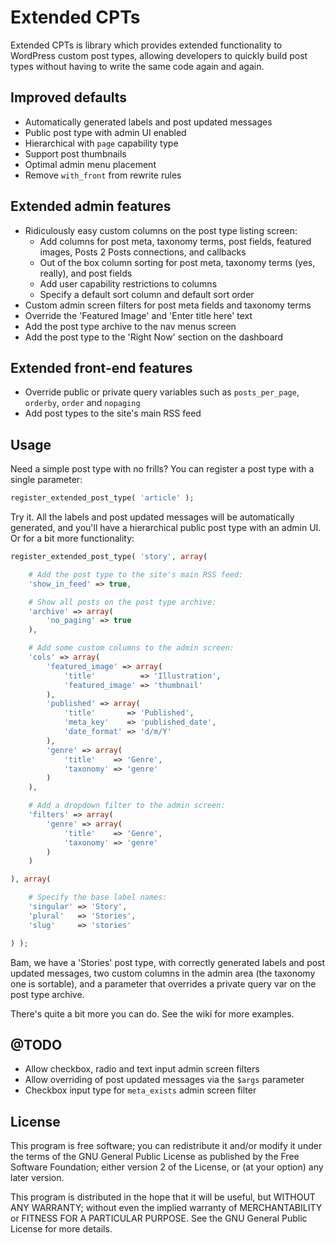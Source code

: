 # Extended CPTs #

Extended CPTs is library which provides extended functionality to WordPress custom post types, allowing developers to quickly build post types without having to write the same code again and again.

## Improved defaults ##

 * Automatically generated labels and post updated messages
 * Public post type with admin UI enabled
 * Hierarchical with `page` capability type
 * Support post thumbnails
 * Optimal admin menu placement
 * Remove `with_front` from rewrite rules

## Extended admin features ##

 * Ridiculously easy custom columns on the post type listing screen:
    * Add columns for post meta, taxonomy terms, post fields, featured images, Posts 2 Posts connections, and callbacks
    * Out of the box column sorting for post meta, taxonomy terms (yes, really), and post fields
    * Add user capability restrictions to columns
    * Specify a default sort column and default sort order
 * Custom admin screen filters for post meta fields and taxonomy terms
 * Override the 'Featured Image' and 'Enter title here' text
 * Add the post type archive to the nav menus screen
 * Add the post type to the 'Right Now' section on the dashboard

## Extended front-end features ##

 * Override public or private query variables such as `posts_per_page`, `orderby`, `order` and `nopaging`
 * Add post types to the site's main RSS feed

## Usage ##

Need a simple post type with no frills? You can register a post type with a single parameter:

```php
register_extended_post_type( 'article' );
```

Try it. All the labels and post updated messages will be automatically generated, and you'll have a hierarchical public post type with an admin UI. Or for a bit more functionality:

```php
register_extended_post_type( 'story', array(

	# Add the post type to the site's main RSS feed:
	'show_in_feed' => true,

	# Show all posts on the post type archive:
	'archive' => array(
		'no_paging' => true
	),

	# Add some custom columns to the admin screen:
	'cols' => array(
		'featured_image' => array(
			'title'          => 'Illustration',
			'featured_image' => 'thumbnail'
		),
		'published' => array(
			'title'       => 'Published',
			'meta_key'    => 'published_date',
			'date_format' => 'd/m/Y'
		),
		'genre' => array(
			'title'    => 'Genre',
			'taxonomy' => 'genre'
		)
	),

	# Add a dropdown filter to the admin screen:
	'filters' => array(
		'genre' => array(
			'title'    => 'Genre',
			'taxonomy' => 'genre'
		)
	)

), array(

	# Specify the base label names:
	'singular' => 'Story',
	'plural'   => 'Stories',
	'slug'     => 'stories'

) );
```

Bam, we have a 'Stories' post type, with correctly generated labels and post updated messages, two custom columns in the admin area (the taxonomy one is sortable), and a parameter that overrides a private query var on the post type archive.

There's quite a bit more you can do. See the wiki for more examples.

## @TODO ##

 * Allow checkbox, radio and text input admin screen filters
 * Allow overriding of post updated messages via the `$args` parameter
 * Checkbox input type for `meta_exists` admin screen filter

## License ##

This program is free software; you can redistribute it and/or modify
it under the terms of the GNU General Public License as published by
the Free Software Foundation; either version 2 of the License, or
(at your option) any later version.

This program is distributed in the hope that it will be useful,
but WITHOUT ANY WARRANTY; without even the implied warranty of
MERCHANTABILITY or FITNESS FOR A PARTICULAR PURPOSE.  See the
GNU General Public License for more details.
